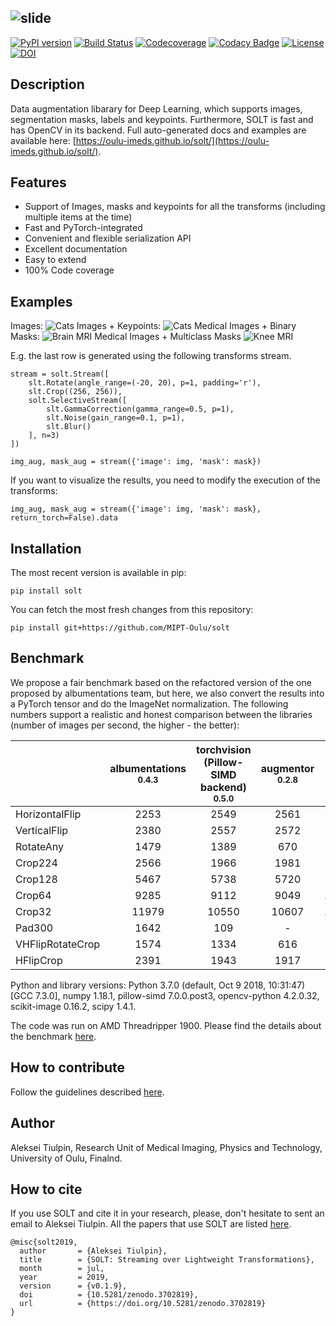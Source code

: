![slide](doc/source/_static/logo.png)
--------------------------------------------------------------------------------
[![PyPI version](https://badge.fury.io/py/solt.svg)](https://badge.fury.io/py/solt)
[![Build Status](https://travis-ci.org/MIPT-Oulu/solt.svg?branch=master)](https://travis-ci.org/MIPT-Oulu/solt)
[![Codecoverage](https://codecov.io/gh/MIPT-Oulu/solt/branch/master/graph/badge.svg)](https://codecov.io/gh/MIPT-Oulu/solt)
[![Codacy Badge](https://app.codacy.com/project/badge/Grade/0deaebc6804a4b7185e6ed3cf27c0836)](https://www.codacy.com/gh/Oulu-IMEDS/solt/dashboard?utm_source=github.com&amp;utm_medium=referral&amp;utm_content=Oulu-IMEDS/solt&amp;utm_campaign=Badge_Grade)
[![License](http://img.shields.io/badge/license-MIT-brightgreen.svg?style=flat)](LICENSE.md)
[![DOI](https://zenodo.org/badge/143310844.svg)](https://zenodo.org/badge/latestdoi/143310844)

## Description
Data augmentation libarary for Deep Learning, which supports images, segmentation masks, labels and keypoints. 
Furthermore, SOLT is fast and has OpenCV in its backend. 
Full auto-generated docs and 
examples are available here: [https://oulu-imeds.github.io/solt/](https://oulu-imeds.github.io/solt/).

## Features

- Support of Images, masks and keypoints for all the transforms (including multiple items at the time)
- Fast and PyTorch-integrated
- Convenient and flexible serialization API
- Excellent documentation
- Easy to extend
- 100% Code coverage

## Examples
Images:
![Cats](examples/results/img_aug.png)
Images + Keypoints:
![Cats](examples/results/cats.png)
Medical Images + Binary Masks:
![Brain MRI](examples/results/brain_mri.png)
Medical Images + Multiclass Masks
![Knee MRI](examples/results/knee_mri.png)

E.g. the last row is generated using the following transforms stream.

```
stream = solt.Stream([
    slt.Rotate(angle_range=(-20, 20), p=1, padding='r'),
    slt.Crop((256, 256)),
    solt.SelectiveStream([
        slt.GammaCorrection(gamma_range=0.5, p=1),
        slt.Noise(gain_range=0.1, p=1),
        slt.Blur()    
    ], n=3)
])

img_aug, mask_aug = stream({'image': img, 'mask': mask})
```

If you want to visualize the results, you need to modify the execution of the transforms:

```
img_aug, mask_aug = stream({'image': img, 'mask': mask}, return_torch=False).data
```

## Installation
The most recent version is available in pip:
```
pip install solt
```
You can fetch the most fresh changes from this repository:
```
pip install git+https://github.com/MIPT-Oulu/solt
```

## Benchmark

We propose a fair benchmark based on the refactored version of the one proposed by albumentations 
team, but here, we also convert the results into a PyTorch tensor and do the ImageNet normalization. The
following numbers support a realistic and honest comparison between 
the libraries (number of images per second, the higher - the better):

|                |albumentations<br><small>0.4.3</small>|torchvision (Pillow-SIMD backend)<br><small>0.5.0</small>|augmentor<br><small>0.2.8</small>|solt<br><small>0.1.9</small>|
|----------------|:------------------------------------:|:-------------------------------------------------------:|:-------------------------------:|:--------------------------:|
|HorizontalFlip  |                 2253                 |                          2549                           |              2561               |          **3530**          |
|VerticalFlip    |                 2380                 |                          2557                           |              2572               |          **3740**          |
|RotateAny       |                 1479                 |                          1389                           |               670               |          **2070**          |
|Crop224         |                 2566                 |                          1966                           |              1981               |          **4281**          |
|Crop128         |                 5467                 |                          5738                           |              5720               |          **7186**          |
|Crop64          |                 9285                 |                          9112                           |              9049               |         **10345**          |
|Crop32          |                11979                 |                          10550                          |              10607              |         **12348**          |
|Pad300          |                 1642                 |                           109                           |                -                |          **2631**          |
|VHFlipRotateCrop|                 1574                 |                          1334                           |               616               |          **1889**          |
|HFlipCrop       |                 2391                 |                          1943                           |              1917               |          **3572**          |

Python and library versions: Python 3.7.0 (default, Oct  9 2018, 10:31:47) [GCC 7.3.0], numpy 1.18.1, pillow-simd 7.0.0.post3, opencv-python 4.2.0.32, scikit-image 0.16.2, scipy 1.4.1.

The code was run on AMD Threadripper 1900. Please find the details about the benchmark [here](BENCHMARK.md).

## How to contribute
Follow the guidelines described [here](CONTRIBUTING.md). 

## Author
Aleksei Tiulpin, 
Research Unit of Medical Imaging, 
Physics and Technology, 
University of Oulu, Finalnd.

## How to cite
If you use SOLT and cite it in your research, please, 
don't hesitate to sent an email to Aleksei Tiulpin. 
All the papers that use SOLT are listed [here](PAPERS.md). 

```
@misc{solt2019,
  author       = {Aleksei Tiulpin},
  title        = {SOLT: Streaming over Lightweight Transformations},
  month        = jul,
  year         = 2019,
  version      = {v0.1.9},
  doi          = {10.5281/zenodo.3702819},
  url          = {https://doi.org/10.5281/zenodo.3702819}
}
```

